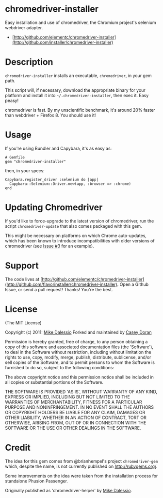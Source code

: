# chromedriver-installer

Easy installation and use of chromedriver, the Chromium project's
selenium webdriver adapter.

* [http://github.com/elementc/chromedriver-installer](http://github.com/installer/chromedriver-installer)


# Description

`chromedriver-installer` installs an executable, `chromedriver`, in your
gem path.

This script will, if necessary, download the appropriate binary for
your platform and install it into `~/.chromedriver-installer`, then exec
it. Easy peasy!

chromedriver is fast. By my unscientific benchmark, it's around 20%
faster than webdriver + Firefox 8. You should use it!


# Usage

If you're using Bundler and Capybara, it's as easy as:

    # Gemfile
    gem "chromedriver-installer"

then, in your specs:

    Capybara.register_driver :selenium do |app|
      Capybara::Selenium::Driver.new(app, :browser => :chrome)
    end


# Updating Chromedriver

If you'd like to force-upgrade to the latest version of chromedriver,
run the script `chromedriver-update` that also comes packaged with
this gem.

This might be necessary on platforms on which Chrome auto-updates,
which has been known to introduce incompatibilities with older
versions of chromedriver (see
[Issue #3](https://github.com/flavorjones/chromedriver-helper/issues/3)
for an example).


# Support

The code lives at
[http://github.com/elementc/chromedriver-installer](http://github.com/flavorinstaller/chromedriver-installer).
Open a Github Issue, or send a pull request! Thanks! You're the best.


# License

(The MIT License)

Copyright (c) 2011: [Mike Dalessio](http://mike.daless.io)
Forked and maintained by [Casey Doran](http://my.fit.edu/~cdoran2011)

Permission is hereby granted, free of charge, to any person obtaining
a copy of this software and associated documentation files (the
'Software'), to deal in the Software without restriction, including
without limitation the rights to use, copy, modify, merge, publish,
distribute, sublicense, and/or sell copies of the Software, and to
permit persons to whom the Software is furnished to do so, subject to
the following conditions:

The above copyright notice and this permission notice shall be
included in all copies or substantial portions of the Software.

THE SOFTWARE IS PROVIDED 'AS IS', WITHOUT WARRANTY OF ANY KIND,
EXPRESS OR IMPLIED, INCLUDING BUT NOT LIMITED TO THE WARRANTIES OF
MERCHANTABILITY, FITNESS FOR A PARTICULAR PURPOSE AND NONINFRINGEMENT.
IN NO EVENT SHALL THE AUTHORS OR COPYRIGHT HOLDERS BE LIABLE FOR ANY
CLAIM, DAMAGES OR OTHER LIABILITY, WHETHER IN AN ACTION OF CONTRACT,
TORT OR OTHERWISE, ARISING FROM, OUT OF OR IN CONNECTION WITH THE
SOFTWARE OR THE USE OR OTHER DEALINGS IN THE SOFTWARE.

# Credit

The idea for this gem comes from @brianhempel's project
`chromedriver-gem` which, despite the name, is not currently published
on http://rubygems.org/.

Some improvements on the idea were taken from the installation process
for standalone Phusion Passenger.

Originally published as 'chromedriver-helper' by [Mike Dalessio](http://mike.daless.io).

